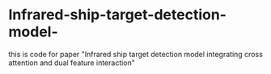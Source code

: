 # Infrared-ship-target-detection-model-
this is code for paper "Infrared ship target detection model integrating cross attention and dual feature interaction"
